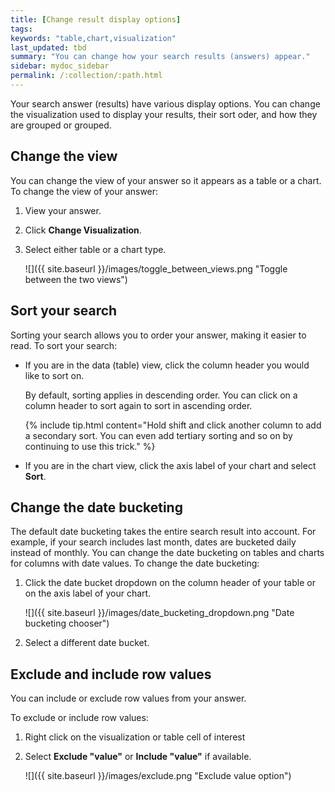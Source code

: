 ```yaml
---
title: [Change result display options]
tags:
keywords: "table,chart,visualization"
last_updated: tbd
summary: "You can change how your search results (answers) appear."
sidebar: mydoc_sidebar
permalink: /:collection/:path.html
---
```

Your search answer (results) have various display options. You can change the visualization used to display your results, their sort oder, and how they are grouped or grouped.

## Change the view

You can change the view of your answer so it appears as a table or a chart. To change the view of your answer:

1. View your answer.
2. Click **Change Visualization**.
3. Select either table or a chart type.

   ![]({{ site.baseurl }}/images/toggle_between_views.png "Toggle between the two views")

## Sort your search

Sorting your search allows you to order your answer, making it easier to read. To sort your search:

* If you are in the data (table) view, click the column header you would like to sort on.

   By default, sorting applies in descending order. You can click on a column header to sort again to sort in ascending order.

   {% include tip.html content="Hold shift and click another column to add a secondary sort. You can even add tertiary sorting and so on by continuing to use this trick." %}

* If you are in the chart view, click the axis label of your chart and select **Sort**.


## Change the date bucketing

The default date bucketing takes the entire search result into account. For example, if your search includes last month, dates are bucketed daily instead of monthly. You can change the date bucketing on tables and charts for columns with date values. To change the date bucketing:

1. Click the date bucket dropdown on the column header of your table or on the axis label of your chart.

     ![]({{ site.baseurl }}/images/date_bucketing_dropdown.png "Date bucketing chooser")

2. Select a different date bucket.


## Exclude and include row values

You can include or exclude row values from your answer.

To exclude or include row values:

1. Right click on the visualization or table cell of interest
2. Select **Exclude "value"** or **Include "value"** if available.

     ![]({{ site.baseurl }}/images/exclude.png "Exclude value option")
